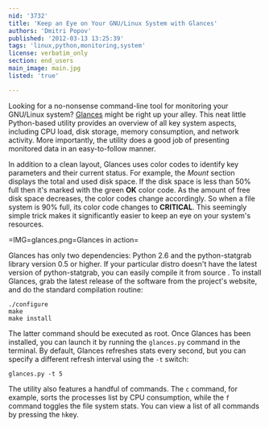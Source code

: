 ```yaml
---
nid: '3732'
title: 'Keep an Eye on Your GNU/Linux System with Glances'
authors: 'Dmitri Popov'
published: '2012-03-13 13:25:39'
tags: 'linux,python,monitoring,system'
license: verbatim_only
section: end_users
main_image: main.jpg
listed: 'true'

---
```

Looking for a no-nonsense command-line tool for monitoring your GNU/Linux system? [Glances](https://github.com/nicolargo/glances) might be right up your alley. This neat little Python-based utility provides an overview of all key system aspects, including CPU load, disk storage, memory consumption, and network activity. More importantly, the utility does a good job of presenting monitored data in an easy-to-follow manner.

In addition to a clean layout, Glances uses color codes to identify key parameters and their current status.  For example, the *Mount* section displays  the total and used disk space. If the disk space is less than 50% full then it's marked with the green **OK** color code.  As  the amount of free disk space decreases, the color codes change accordingly. So when a file system is 90% full, its color code changes to **CRITICAL**. This seemingly simple trick makes it significantly easier to keep an eye on your system's resources.

=IMG=glances.png=Glances in action=

Glances has only two dependencies: Python 2.6 and the python-statgrab library version 0.5 or higher.  If your particular distro doesn't have the latest version of python-statgrab, you can easily compile it from source . To install Glances, grab the latest release of the software from the project's website, and do the standard compilation routine:

	./configure
	make
	make install

The latter command should be executed as root. Once Glances has been installed, you can launch it by running the `glances.py` command in the terminal. By default, Glances refreshes stats every second, but you can specify a different refresh interval using the `-t` switch:

	glances.py -t 5

The utility also features a handful of commands. The `c` command, for example, sorts the processes list by CPU consumption, while the `f` command toggles the file system stats. You can view a list of all commands by pressing the `h`key.